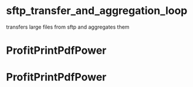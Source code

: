 # sftp_transfer_and_aggregation_loop
transfers large files from sftp and aggregates them
# ProfitPrintPdfPower
# ProfitPrintPdfPower
